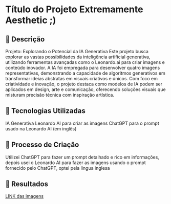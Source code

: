 # Título do Projeto Extremamente Aesthetic ;)

## 📒 Descrição
Projeto: Explorando o Potencial da IA Generativa
Este projeto busca explorar as vastas possibilidades da inteligência artificial generativa, utilizando ferramentas avançadas como o Leonardo.ai para criar imagens e conteúdo inovador. A IA foi empregada para desenvolver quatro imagens representativas, demonstrando a capacidade de algoritmos generativos em transformar ideias abstratas em visuais criativos e únicos.
Com foco em criatividade e inovação, o projeto destaca como modelos de IA podem ser aplicados em design, arte e comunicação, oferecendo soluções visuais que misturam precisão técnica com inspiração artística.

## 🤖 Tecnologias Utilizadas
IA Generativa Leonardo AI para criar as imagens
ChatGPT para o prompt usado na Leonardo AI (em inglês)

## 🧐 Processo de Criação
Utilizei ChatGPT para fazer um prompt detalhado e rico em informações, depois usei o Leonardo AI para fazer as imagens usando o prompt fornecido pelo ChatGPT, optei pela lingua inglesa

## 🚀 Resultados
[LINK das imagens](https://github.com/Amusednt/lab-natty-or-not/tree/main/Folder)
